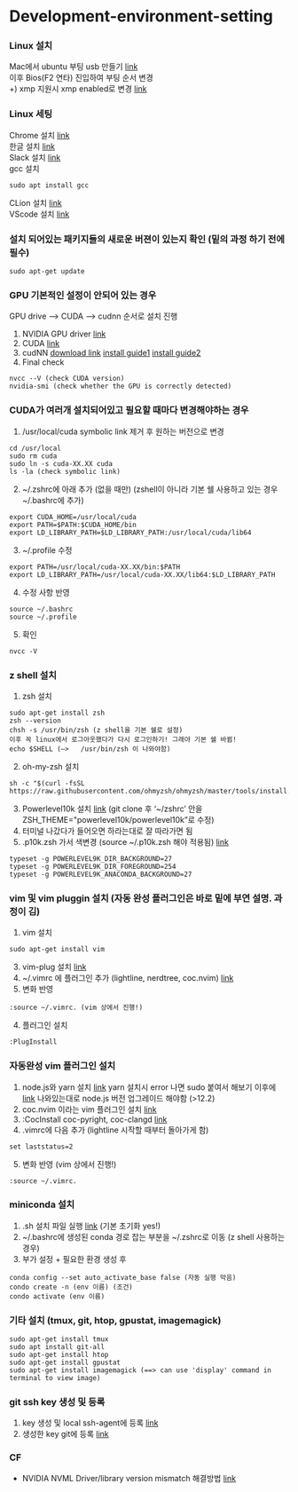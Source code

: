 # Development-environment-setting

### Linux 설치
Mac에서 ubuntu 부팅 usb 만들기 [link](https://lynmp.com/ko/article/roa0ea27bfcdf035b8) \
이후 Bios(F2 연타) 진입하여 부팅 순서 변경 \
+) xmp 지원시 xmp enabled로 변경 [link](https://shine72.tistory.com/18)

### Linux 세팅
Chrome 설치 [link](https://itsfoss.com/install-chrome-ubuntu/) \
한글 설치 [link](https://iworldt.tistory.com/11) \
Slack 설치 [link](https://slack.com/intl/ko-kr/downloads/linux) \
gcc 설치
```
sudo apt install gcc
```
CLion 설치 [link](https://www.jetbrains.com/help/clion/installation-guide.html) \
VScode 설치 [link](https://code.visualstudio.com/docs/setup/linux)

### 설치 되어있는 패키지들의 새로운 버젼이 있는지 확인 (밑의 과정 하기 전에 필수)
```
sudo apt-get update
```
  
### GPU 기본적인 설정이 안되어 있는 경우
GPU drive —> CUDA —> cudnn 순서로 설치 진행
1) NVIDIA GPU driver [link](https://pstudio411.tistory.com/entry/Ubuntu-2004-Nvidia%EB%93%9C%EB%9D%BC%EC%9D%B4%EB%B2%84-%EC%84%A4%EC%B9%98%ED%95%98%EA%B8%B0)
2) CUDA [link](https://developer.nvidia.com/cuda-toolkit-archive)
3) cudNN [download link](https://developer.nvidia.com/rdp/cudnn-archive) [install guide1](https://docs.nvidia.com/deeplearning/cudnn/install-guide/index.html) [install guide2](https://kyumdoctor.co.kr/30)
4) Final check
```
nvcc --V (check CUDA version)
nvidia-smi (check whether the GPU is correctly detected)
```

### CUDA가 여러개 설치되어있고 필요할 때마다 변경해야하는 경우
1) /usr/local/cuda symbolic link 제거 후 원하는 버전으로 변경
```
cd /usr/local
sudo rm cuda
sudo ln -s cuda-XX.XX cuda
ls -la (check symbolic link)
```
2) ~/.zshrc에 아래 추가 (없을 때만) (zshell이 아니라 기본 쉘 사용하고 있는 경우 ~/.bashrc에 추가)
```
export CUDA_HOME=/usr/local/cuda
export PATH=$PATH:$CUDA_HOME/bin
export LD_LIBRARY_PATH=$LD_LIBRARY_PATH:/usr/local/cuda/lib64
```
3) ~/.profile 수정
```
export PATH=/usr/local/cuda-XX.XX/bin:$PATH
export LD_LIBRARY_PATH=/usr/local/cuda-XX.XX/lib64:$LD_LIBRARY_PATH
```
4) 수정 사항 반영
```
source ~/.bashrc
source ~/.profile
```
5) 확인
```
nvcc -V
```

### z shell 설치
1) zsh 설치
```
sudo apt-get install zsh
zsh --version
chsh -s /usr/bin/zsh (z shell을 기본 쉘로 설정)
이후 꼭 linux에서 로그아웃했다가 다시 로그인하기! 그래야 기본 쉘 바뀜!
echo $SHELL (—>   /usr/bin/zsh 이 나와야함)
```
2) oh-my-zsh 설치
```
sh -c "$(curl -fsSL https://raw.githubusercontent.com/ohmyzsh/ohmyzsh/master/tools/install.sh)"
```
3) Powerlevel10k 설치 [link](https://github.com/romkatv/powerlevel10k#installation)
(git clone 후 ‘~/zshrc’ 안을 ZSH_THEME="powerlevel10k/powerlevel10k”로 수정)
4) 터미널 나갔다가 들어오면 하라는대로 잘 따라가면 됨
5) .p10k.zsh 가서 색변경 (source ~/.p10k.zsh 해야 적용됨) [link](https://github.com/romkatv/powerlevel10k/blob/master/README.md#change-the-color-palette-used-by-your-terminal)
```
typeset -g POWERLEVEL9K_DIR_BACKGROUND=27
typeset -g POWERLEVEL9K_DIR_FOREGROUND=254
typeset -g POWERLEVEL9K_ANACONDA_BACKGROUND=27
```

### vim 및 vim pluggin 설치 (자동 완성 플러그인은 바로 밑에 부연 설명. 과정이 김)
1) vim 설치
```
sudo apt-get install vim
```
3) vim-plug 설치 [link](https://github.com/junegunn/vim-plug/wiki/tutorial)
2) ~/.vimrc 에 플러그인 추가 (lightline, nerdtree, coc.nvim) [link](https://medium.com/@huntie/10-essential-vim-plugins-for-2018-39957190b7a9)
3) 변화 반영
```
:source ~/.vimrc. (vim 상에서 진행!)
```
4) 플러그인 설치 
```
:PlugInstall
```

### 자동완성 vim 플러그인 설치
1) node.js와 yarn 설치 [link](https://blog.system32.kr/205)
yarn 설치시 error 나면 sudo 붙여서 해보기 
이후에 [link](https://jsikim1.tistory.com/158) 나와있는대로 node.js 버전 업그레이드 해야함 (>12.2)
2) coc.nvim 이라는 vim 플러그인 설치 [link](https://github.com/neoclide/coc.nvim)
3) :CocInstall coc-pyright, coc-clangd [link](https://johngrib.github.io/wiki/vim-auto-completion/#cocnvim)
4)  .vimrc에 다음 추가 (lightline 시작할 때부터 돌아가게 함)
```
set laststatus=2
```
5) 변화 반영 (vim 상에서 진행!)
```
:source ~/.vimrc.
```

### miniconda 설치
1) .sh 설치 파일 실행 [link](https://docs.conda.io/en/latest/miniconda.html) (기본 초기화 yes!)
2) ~/.bashrc에 생성된 conda 경로 잡는 부분을 ~/.zshrc로 이동 (z shell 사용하는 경우)
3) 부가 설정 + 필요한 환경 생성 후 
```
conda config --set auto_activate_base false (자동 실행 막음)
condo create -n (env 이름) (조건)
condo activate (env 이름)
```

### 기타 설치 (tmux, git, htop, gpustat, imagemagick)
```
sudo apt-get install tmux
sudo apt install git-all
sudo apt-get install htop
sudo apt-get install gpustat
sudo apt-get install imagemagick (==> can use 'display' command in terminal to view image)
```

### git ssh key 생성 및 등록
1) key 생성 및 local ssh-agent에 등록 [link](https://docs.github.com/en/authentication/connecting-to-github-with-ssh/generating-a-new-ssh-key-and-adding-it-to-the-ssh-agent)
2) 생성한 key git에 등록 [link](https://docs.github.com/en/authentication/connecting-to-github-with-ssh/adding-a-new-ssh-key-to-your-github-account)


### CF
- NVIDIA NVML Driver/library version mismatch 해결방법 [link](https://dfso2222.tistory.com/69)
